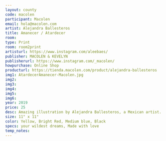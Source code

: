 ```yaml
---
layout: county 
code: macolen
participant: Macolen
email: hola@macolen.com
artist: Alejandra Ballesteros
title: Amanecer / Atardecer
room: 
type: Print
room: room2print
artisturl: https://www.instagram.com/aleebaes/
publisher: MACOLEN & KEVELYN
publisherurl: https://www.instagram.com/_macolen/
howpurchase: Online Shop
producturl: https://tienda.macolen.com/product/alejandra-ballesteros
img1: AtardecerAmanecer-Macolen.jpg
img2: 
img3: 
img4: 
img5: 
img6: 
year: 2019
price: 25
desc: Amazing illustration by Alejandra Ballesteros, a Mexican artist. One of many co-editions wi've made during our "printshop, art shop, publishing house" time. We invite illustrators and artists to collaborate with us. We edit and print. In the end, we give half of the production to the artist and sell the other half in our workshop (now an online store) to invite someone else.
size: 11" x 11"
color: Yellow, Bright Red, Medium blue, Black
specs: your wildest dreams, Made with love
temp_notes: 
---
```

